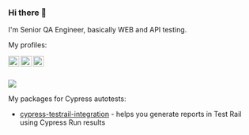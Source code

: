 ### Hi there 👋

I'm Senior QA Engineer, basically WEB and API testing.

My profiles:

<a target="_blank" href="https://github.com/Smoliarick"><img align="left" alt="Ivan's Github" width="22px" src="https://github.githubassets.com/favicons/favicon.png"></a>
<a target="_blank" href="https://www.linkedin.com/in/smoliarick"><img align="left" alt="Ivan's LinkedIn" width="22px" src="https://static.licdn.com/sc/h/akt4ae504epesldzj74dzred8"></a>
<a target="_blank" href="https://www.npmjs.com/~smoliarick_npm"><img align="left" alt="Ivan's NPM" width="22px" src="https://static.npmjs.com/b0f1a8318363185cc2ea6a40ac23eeb2.png"></a>

<br><br>

![](https://visitor-badge.glitch.me/badge?page_id=smoliarick)

My packages for Cypress autotests:

- [cypress-testrail-integration](https://www.npmjs.com/package/cypress-testrail-integration) - helps you generate reports in Test Rail using Cypress Run results
